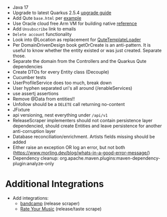 
* Java 17
* Upgrade to latest Quarkus 2.5.4 [upgrade guide](https://github.com/quarkusio/quarkus/wiki/Migration-Guide-2.5)
* Add Qute `base.html` per [example](https://www.morling.dev/blog/quarkus-qute-test-ride/)
* Use Oracle cloud free Arm VM for building native [reference](https://www.youtube.com/watch?v=fh009OWr8Ks)
* Add `Unsubscribe` link to emails
* `Delete account` functionality
* Look into @Location as replacement for [QuteTemplateLoader](release-raccoon-app/src/main/java/com/raccoon/templatedata/QuteTemplateLoader.java)
* Per DomainDrivenDesign book getOrCreate is an anti-pattern. It is useful to know whether the entity existed or was just created. Separate those.
* Separate the domain from the Controllers and the Quarkus Qute dependencies
* Create DTOs for every Entity class (Decouple)
* Cucumber tests
* UserProfileService does too much, break down
* User hyphen separated uri's all around (/enableServices)
* use assertj assertions
* Remove @Data from entities!!
* Unfollow should be a `DELETE` call returning no-content
* JFixture
* api versioning, nest everything under `/api/v1`
* ReleaseScraper implementers should not contain persistence layer dependencied, should create Entities and leave persistence for another anti-corruption layer
* Database reconciliation/enrichment. Artists fields missing should be added
* Either raise an exception OR log an error, but not both (https://www.morling.dev/blog/whats-in-a-good-error-message/)
* Dependency cleanup: org.apache.maven.plugins:maven-dependency-plugin:analyze-only

# Additional Integrations
* Add integrations:
  * [bandcamp](https://bandcamp.com) (release scraper)
  * [Rate Your Music](https://rateyourmusic.com) (release/taste scrape)


